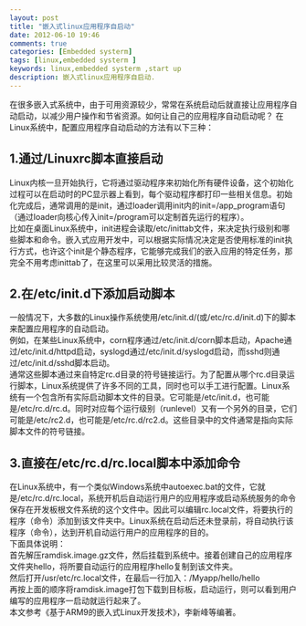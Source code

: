 ```yaml
---
layout: post
title: "嵌入式linux应用程序自启动"
date: 2012-06-10 19:46
comments: true
categories: [Embedded systerm]
tags: [linux,embedded systerm ]
keywords: linux,embedded systerm ,start up
description: 嵌入式linux应用程序自启动.
---
```

在很多嵌入式系统中，由于可用资源较少，常常在系统启动后就直接让应用程序自动启动，以减少用户操作和节省资源。如何让自己的应用程序自动启动呢？    在Linux系统中，配置应用程序自动启动的方法有以下三种：   
<!--more-->
## 1.通过/Linuxrc脚本直接启动   
Linux内核一旦开始执行，它将通过驱动程序来初始化所有硬件设备，这个初始化过程可以在启动时的PC显示器上看到，每个驱动程序都打印一些相关信息。初始化完成后，通常调用的是init，通过loader调用init内的init=/app_program语句（通过loader向核心传入init=/program可以定制首先运行的程序）。   
比如在桌面Linux系统中，init进程会读取/etc/inittab文件，来决定执行级别和哪些脚本和命令。嵌入式应用开发中，可以根据实际情况决定是否使用标准的init执行方式，也许这个init是个静态程序，它能够完成我们的嵌入应用的特定任务，那完全不用考虑inittab了，在这里可以采用比较灵活的措施。   
## 2.在/etc/init.d下添加启动脚本    
一般情况下，大多数的Linux操作系统使用/etc/init.d/(或/etc/rc.d/init.d)下的脚本来配置应用程序的自动启动。   
例如，在某些Linux系统中，corn程序通过/etc/init.d/corn脚本启动，Apache通过/etc/init.d/httpd启动，syslogd通过/etc/init.d/syslogd启动，而sshd则通过/etc/init.d/sshd脚本启动。   
通常这些脚本通过来自特定rc.d目录的符号链接运行。为了配置从哪个rc.d目录运行脚本，Linux系统提供了许多不同的工具，同时也可以手工进行配置。Linux系统有一个包含所有实际启动脚本文件的目录。它可能是/etc/init.d，也可能是/etc/rc.d/rc.d。同时对应每个运行级别（runlevel）又有一个另外的目录，它们可能是/etc/rc2.d，也可能是/etc/rc.d/rc2.d。这些目录中的文件通常是指向实际脚本文件的符号链接。   
## 3.直接在/etc/rc.d/rc.local脚本中添加命令  
在Linux系统中，有一个类似Windows系统中autoexec.bat的文件，它就是/etc/rc.d/rc.local，系统开机后自动运行用户的应用程序或启动系统服务的命令保存在开发板根文件系统的这个文件中。因此可以编辑rc.local文件，将要执行的程序（命令）添加到该文件夹中。Linux系统在启动后还未登录前，将自动执行该程序（命令），达到开机自动运行用户的应用程序的目的。   
下面具体说明：    
首先解压ramdisk.image.gz文件，然后挂载到系统中。接着创建自己的应用程序文件夹hello，将所要自动运行的应用程序hello复制到该文件夹。   
然后打开/usr/etc/rc.local文件，在最后一行加入：/Myapp/hello/hello   
再按上面的顺序将ramdisk.image打包下载到目标板，启动运行，则可以看到用户编写的应用程序一启动就运行起来了。   
本文参考《基于ARM9的嵌入式Linux开发技术》，李新峰等编著。   